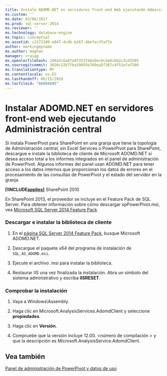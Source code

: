 ```yaml
---
title: Instale ADOMD.NET en servidores front-end Web ejecutando Administración Central | Microsoft Docs
ms.custom: ''
ms.date: 03/06/2017
ms.prod: sql-server-2014
ms.reviewer: ''
ms.technology: database-engine
ms.topic: conceptual
ms.assetid: c2372180-e847-4cdb-b267-4befac3faf7e
author: markingmyname
ms.author: maghan
manager: craigg
ms.openlocfilehash: 2d8a3c6a47a9f353f44a9ec9c4a0cbb2c3cd3505
ms.sourcegitcommit: 3026c22b7fba19059a769ea5f367c4f51efaf286
ms.translationtype: MT
ms.contentlocale: es-ES
ms.lasthandoff: 06/15/2019
ms.locfileid: "66094695"
---
```

# <a name="install-adomdnet-on-web-front-end-servers-running-central-administration"></a>Instalar ADOMD.NET en servidores front-end web ejecutando Administración central
  Si instala PowerPivot para SharePoint en una granja que tiene la topología de Administración central, sin Excel Services o PowerPivot para SharePoint, descargue e instale la biblioteca de cliente de Microsoft ADOMD.NET si desea acceso total a los informes integrados en el panel de administración de PowerPivot. Algunos informes del panel usan ADOMD.NET para tener acceso a los datos internos que proporcionan los datos de errores en el procesamiento de las consultas de PowerPivot y el estado del servidor en la granja.  
  
 **[!INCLUDE[applies](../../includes/applies-md.md)]**  SharePoint 2010  
  
 En SharePoint 2013, el proveedor se incluye en el Feature Pack de SQL Server. Para obtener información sobre cómo descargar spPowerPivot.msi, vea [Microsoft SQL Server 2014 Feature Pack](https://www.microsoft.com/download/details.aspx?id=35577)  
  
### <a name="download-and-install-the-client-library"></a>Descargar e instalar la biblioteca de cliente  
  
1.  En el [página SQL Server 2014 Feature Pack](https://go.microsoft.com/fwlink/?LinkID=296473), busque Microsoft ADOMD.NET.  
  
2.  Descargue el paquete x64 del programa de instalación de `SQL_AS_ADOMD.msi`.  
  
3.  Ejecute el archivo .msi para instalar la biblioteca.  
  
4.  Restaurar IIS una vez finalizada la instalación. Abra un símbolo del sistema administrativo y escriba **IISRESET**.  
  
### <a name="verify-installation"></a>Comprobar la instalación  
  
1.  Vaya a Windows\Assembly.  
  
2.  Haga clic en Microsoft.AnalysisServices.AdomdClient y seleccione **propiedades**.  
  
3.  Haga clic en **Versión**.  
  
4.  Compruebe que la versión incluye 12.00. \<número de compilación > y que la descripción es Microsoft.AnalysisService.AdomdClient.  
  
## <a name="see-also"></a>Vea también  
 [Panel de administración de PowerPivot y datos de uso](../../analysis-services/power-pivot-sharepoint/power-pivot-management-dashboard-and-usage-data.md)  
  
  
